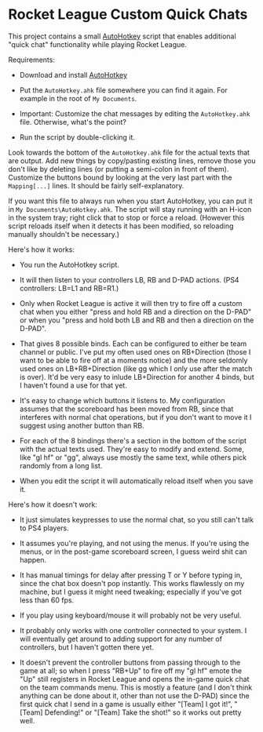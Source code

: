 # Rocket League Custom Quick Chats

This project contains a small [AutoHotkey](www.autohotkey.com) script that enables additional "quick chat" functionality while playing Rocket League.

Requirements:

* Download and install [AutoHotkey](http://ahkscript.org/download/ahk-install.exe)

* Put the `AutoHotkey.ahk` file somewhere you can find it again. For example in the root of `My Documents`.

* Important: Customize the chat messages by editing the `AutoHotkey.ahk` file. Otherwise, what's the point?

* Run the script by double-clicking it.

Look towards the bottom of the `AutoHotkey.ahk` file for the actual texts that are output. Add new things by copy/pasting existing lines, remove those you don't like by deleting lines (or putting a semi-colon in front of them). Customize the buttons bound by looking at the very last part with the `Mapping[...]` lines. It should be fairly self-explanatory.

If you want this file to always run when you start AutoHotkey, you can put it in `My Documents\AutoHotkey.ahk`. The script will stay running with an H-icon in the system tray; right click  that to stop or force a reload. (However this script reloads itself when it detects it has been modified, so reloading manually shouldn't be necessary.)

Here's how it works:

* You run the AutoHotkey script.

* It will then listen to your controllers LB, RB and D-PAD actions. (PS4 controllers: LB=L1 and RB=R1.)

* Only when Rocket League is active it will then try to fire off a custom chat when you either "press and hold RB and a direction on the D-PAD" or when you "press and hold both LB and RB and then a direction on the D-PAD".

* That gives 8 possible binds. Each can be configured to either be team channel or public. I've put my often used ones on RB+Direction (those I want to be able to fire off at a moments notice) and the more seldomly used ones on LB+RB+Direction (like gg which I only use after the match is over). It'd be very easy to inlude LB+Direction for another 4 binds, but I haven't found a use for that yet.

* It's easy to change which buttons it listens to. My configuration assumes that the scoreboard has been moved from RB, since that interferes with normal chat operations, but if you don't want to move it I suggest using another button than RB.

* For each of the 8 bindings there's a section in the bottom of the script with the actual texts used. They're easy to modify and extend. Some, like "gl hf" or "gg", always use mostly the same text, while others pick randomly from a long list.

* When you edit the script it will automatically reload itself when you save it.

Here's how it doesn't work:

* It just simulates keypresses to use the normal chat, so you still can't talk to PS4 players.

* It assumes you're playing, and not using the menus. If you're using the menus, or in the post-game scoreboard screen, I guess weird shit can happen.

* It has manual timings for delay after pressing T or Y before typing in, since the chat box doesn't pop instantly. This works flawlessly on my machine, but I guess it might need tweaking; especially if you've got less than 60 fps.

* If you play using keyboard/mouse it will probably not be very useful.

* It probably only works with one controller connected to your system. I will eventually get around to adding support for any number of controllers, but I haven't gotten there yet.

* It doesn't prevent the controller buttons from passing through to the game at all; so when I press "RB+Up" to fire off my "gl hf" emote the "Up" still registers in Rocket League and opens the in-game quick chat on the team commands menu. This is mostly a feature (and I don't think anything can be done about it, other than not use the D-PAD) since the first quick chat I send in a game is usually either "[Team] I got it!", "[Team] Defending!" or "[Team] Take the shot!" so it works out pretty well.
